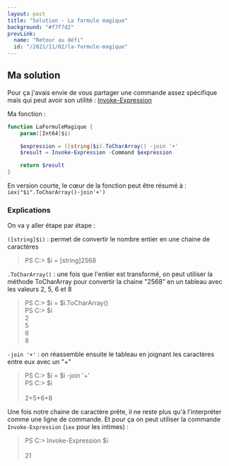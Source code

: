 ```yaml
---
layout: post
title: "Solution - La formule magique"
background: "#f7f7d2"
prevLink:
  name: "Retour au défi"
  id: "/2021/11/02/la-formule-magique"
---
```


## Ma solution

Pour ça j'avais envie de vous partager une commande assez spécifique mais qui peut avoir son utilité : [Invoke-Expression](https://docs.microsoft.com/en-us/powershell/module/microsoft.powershell.utility/invoke-expression)

Ma fonction :

```powershell
function LaFormuleMagique {
    param([Int64]$i)

    $expression = ([string]$i).ToCharArray() -join '+'
    $result = Invoke-Expression -Command $expression

    return $result
}
```

En version courte, le cœur de la fonction peut être résumé à : `iex("$i".ToCharArray()-join'+')`

### Explications

On va y aller étape par étape :

`([string]$i)` : permet de convertir le nombre entier en une chaine de caractères

> PS C:\> $i = [string]2568

`.ToCharArray()` : une fois que l'entier est transformé, on peut utiliser la méthode ToCharArray pour convertir la chaine "2568" en un tableau avec les valeurs 2, 5, 6 et 8

> PS C:\> $i = $i.ToCharArray()\
> PS C:\> $i\
> 2\
> 5\
> 6\
> 8

`-join '+'` : on réassemble ensuite le tableau en joignant les caractères entre eux avec un "+"

> PS C:\> $i = $i -join '+'\
> PS C:\> $i\
> \
> 2+5+6+8

Une fois notre chaine de caractère prête, il ne reste plus qu'à l'interpréter comme une ligne de commande. Et pour ça on peut utiliser la commande `Invoke-Expression` (`iex` pour les intimes) :

> PS C:\> Invoke-Expression $i\
> \
> 21
